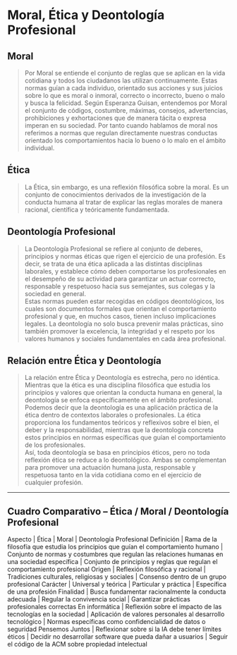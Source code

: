 # Moral, Ética y Deontología Profesional

## Moral
> Por Moral se entiende el conjunto de reglas que se aplican en la vida cotidiana y todos los ciudadanos las utilizan continuamente. Estas normas guían a cada individuo, orientado sus acciones y sus juicios sobre lo que es moral o inmoral, correcto o incorrecto, bueno o malo y busca la felicidad.
> Según Esperanza Guisan, entendemos por Moral el conjunto de códigos, costumbre, máximas, consejos, advertencias, prohibiciones y exhortaciones que de manera tácita o expresa imperan en su sociedad. Por tanto cuando hablamos de moral nos referimos a normas que regulan directamente nuestras conductas orientado los comportamientos hacia lo bueno o lo malo en el ámbito individual.

## Ética
> La Ética, sin embargo, es una reflexión filosófica sobre la moral. Es un conjunto de conocimientos derivados de la investigación de la conducta humana al tratar de explicar las reglas morales de manera racional, científica y teóricamente fundamentada.

## Deontología Profesional
> La Deontología Profesional se refiere al conjunto de deberes, principios y normas éticas que rigen el ejercicio de una profesión. Es decir, se trata de una ética aplicada a las distintas disciplinas laborales, y establece cómo deben comportarse los profesionales en el desempeño de su actividad para garantizar un actuar correcto, responsable y respetuoso hacia sus semejantes, sus colegas y la sociedad en general.  
> Estas normas pueden estar recogidas en códigos deontológicos, los cuales son documentos formales que orientan el comportamiento profesional y que, en muchos casos, tienen incluso implicaciones legales. La deontología no solo busca prevenir malas prácticas, sino también promover la excelencia, la integridad y el respeto por los valores humanos y sociales fundamentales en cada área profesional.

## Relación entre Ética y Deontología
> La relación entre Ética y Deontología es estrecha, pero no idéntica. Mientras que la ética es una disciplina filosófica que estudia los principios y valores que orientan la conducta humana en general, la deontología se enfoca específicamente en el ámbito profesional.  
> Podemos decir que la deontología es una aplicación práctica de la ética dentro de contextos laborales o profesionales. La ética proporciona los fundamentos teóricos y reflexivos sobre el bien, el deber y la responsabilidad, mientras que la deontología concreta estos principios en normas específicas que guían el comportamiento de los profesionales.  
> Así, toda deontología se basa en principios éticos, pero no toda reflexión ética se reduce a lo deontológico. Ambas se complementan para promover una actuación humana justa, responsable y respetuosa tanto en la vida cotidiana como en el ejercicio de cualquier profesión.

---

## Cuadro Comparativo – Ética / Moral / Deontología Profesional

Aspecto | Ética | Moral | Deontología Profesional
Definición | Rama de la filosofía que estudia los principios que guían el comportamiento humano | Conjunto de normas y costumbres que regulan las relaciones humanas en una sociedad específica | Conjunto de principios y reglas que regulan el comportamiento profesional
Origen | Reflexión filosófica y racional | Tradiciones culturales, religiosas y sociales | Consenso dentro de un grupo profesional
Carácter | Universal y teórica | Particular y práctica | Específica de una profesión
Finalidad | Busca fundamentar racionalmente la conducta adecuada | Regular la convivencia social | Garantizar prácticas profesionales correctas
En informática | Reflexión sobre el impacto de las tecnologías en la sociedad | Aplicación de valores personales al desarrollo tecnológico | Normas específicas como confidencialidad de datos o seguridad
Pensemos Juntos | Reflexionar sobre si la IA debe tener límites éticos | Decidir no desarrollar software que pueda dañar a usuarios | Seguir el código de la ACM sobre propiedad intelectual
